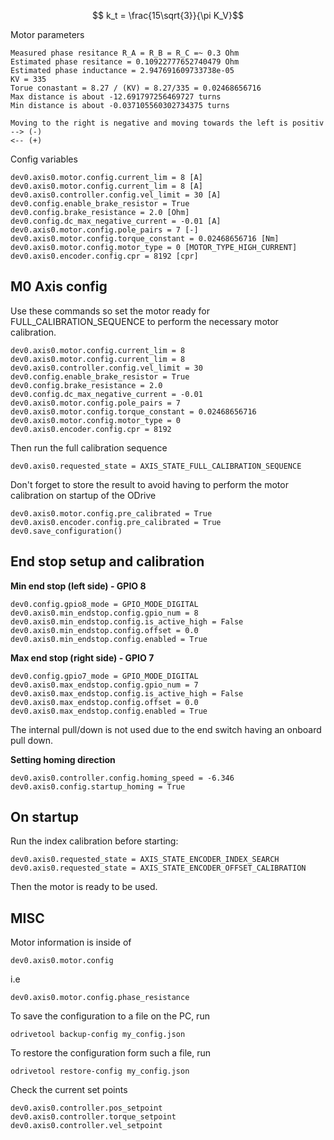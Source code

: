 
$$ k_t = \frac{15\sqrt{3}}{\pi K_V}$$

Motor parameters

    Measured phase resitance R_A = R_B = R_C =~ 0.3 Ohm
    Estimated phase resitance = 0.10922777652740479 Ohm
    Estimated phase inductance = 2.947691609733738e-05
    KV = 335
    Torue conastant = 8.27 / (KV) = 8.27/335 = 0.02468656716
    Max distance is about -12.691797256469727 turns
    Min distance is about -0.037105560302734375 turns

    Moving to the right is negative and moving towards the left is positiv
    --> (-)
    <-- (+)

Config variables

    dev0.axis0.motor.config.current_lim = 8 [A]
    dev0.axis0.motor.config.current_lim = 8 [A]
    dev0.axis0.controller.config.vel_limit = 30 [A]
    dev0.config.enable_brake_resistor = True
    dev0.config.brake_resistance = 2.0 [Ohm]
    dev0.config.dc_max_negative_current = -0.01 [A]
    dev0.axis0.motor.config.pole_pairs = 7 [-]
    dev0.axis0.motor.config.torque_constant = 0.02468656716 [Nm]
    dev0.axis0.motor.config.motor_type = 0 [MOTOR_TYPE_HIGH_CURRENT]
    dev0.axis0.encoder.config.cpr = 8192 [cpr]


## M0 Axis config ##
Use these commands so set the motor ready for FULL_CALIBRATION_SEQUENCE
to perform the necessary motor calibration. 

    dev0.axis0.motor.config.current_lim = 8
    dev0.axis0.motor.config.current_lim = 8
    dev0.axis0.controller.config.vel_limit = 30
    dev0.config.enable_brake_resistor = True
    dev0.config.brake_resistance = 2.0
    dev0.config.dc_max_negative_current = -0.01
    dev0.axis0.motor.config.pole_pairs = 7
    dev0.axis0.motor.config.torque_constant = 0.02468656716
    dev0.axis0.motor.config.motor_type = 0
    dev0.axis0.encoder.config.cpr = 8192

Then run the full calibration sequence

    dev0.axis0.requested_state = AXIS_STATE_FULL_CALIBRATION_SEQUENCE

Don't forget to store the result to avoid having to perform the motor calibration on startup of the ODrive

    dev0.axis0.motor.config.pre_calibrated = True
    dev0.axis0.encoder.config.pre_calibrated = True
    dev0.save_configuration()


## End stop setup and calibration ##

**Min end stop (left side) - GPIO 8** 

    dev0.config.gpio8_mode = GPIO_MODE_DIGITAL
    dev0.axis0.min_endstop.config.gpio_num = 8
    dev0.axis0.min_endstop.config.is_active_high = False
    dev0.axis0.min_endstop.config.offset = 0.0
    dev0.axis0.min_endstop.config.enabled = True

**Max end stop (right side) - GPIO 7**

    dev0.config.gpio7_mode = GPIO_MODE_DIGITAL
    dev0.axis0.max_endstop.config.gpio_num = 7
    dev0.axis0.max_endstop.config.is_active_high = False
    dev0.axis0.max_endstop.config.offset = 0.0
    dev0.axis0.max_endstop.config.enabled = True

The internal pull/down is not used due to the end switch having an onboard pull down.

**Setting homing direction**

    dev0.axis0.controller.config.homing_speed = -6.346
    dev0.axis0.config.startup_homing = True


## On startup ##

Run the index calibration before starting:

    dev0.axis0.requested_state = AXIS_STATE_ENCODER_INDEX_SEARCH    
    dev0.axis0.requested_state = AXIS_STATE_ENCODER_OFFSET_CALIBRATION

Then the motor is ready to be used.

## MISC ##

Motor information is inside of

    dev0.axis0.motor.config

i.e

    dev0.axis0.motor.config.phase_resistance


To save the configuration to a file on the PC, run

    odrivetool backup-config my_config.json

To restore the configuration form such a file, run

    odrivetool restore-config my_config.json


Check the current set points

    dev0.axis0.controller.pos_setpoint
    dev0.axis0.controller.torque_setpoint
    dev0.axis0.controller.vel_setpoint  